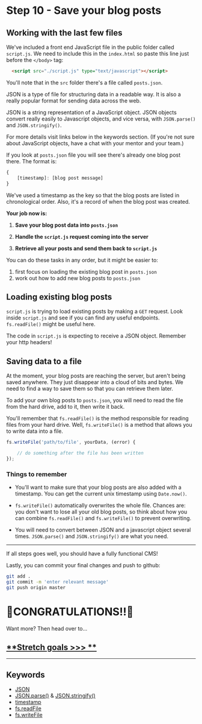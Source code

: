 # Step 10 - Save your blog posts

## Working with the last few files

We've included a front end JavaScript file in the public folder called `script.js`. We need to include this in the `index.html` so paste this line just before the `</body>` tag:
```html
  <script src="./script.js" type="text/javascript"></script>
```

You'll note that in the `src` folder there's a file called `posts.json`.

JSON is a type of file for structuring data in a readable way. It is also a really popular format for sending data across the web.

JSON is a string representation of a JavaScript object. JSON objects convert really easily to Javascript objects, and vice versa, with `JSON.parse()` and `JSON.stringify()`.

For more details visit links below in the keywords section.
(If you're not sure about JavaScript objects, have a chat with your mentor and your team.)

If you look at `posts.json` file you will see there's already one blog post there. The format is:
```js
{
    [timestamp]: [blog post message]
}
```

We've used a timestamp as the key so that the blog posts are listed in chronological order. Also, it's a record of when the blog post was created.


**Your job now is:**

1. **Save your blog post data into `posts.json`**

2. **Handle the `script.js` request coming into the server**

3. **Retrieve all your posts and send them back to `script.js`**

You can do these tasks in any order, but it might be easier to:
1. first focus on loading the existing blog post in `posts.json`
2. work out how to add new blog posts to `posts.json`

## Loading existing blog posts

`script.js` is trying to load existing posts by making a `GET` request. Look inside `script.js` and see if you can find any useful endpoints. `fs.readFile()` might be useful here.


The code in `script.js` is expecting to receive a JSON object. Remember your http headers!

## Saving data to a file

At the moment, your blog posts are reaching the server, but aren't being saved anywhere.  They just disappear into a cloud of bits and bytes.  We need to find a way to save them so that you can retrieve them later.

To add your own blog posts to `posts.json`, you will need to read the file from the hard drive, add to it, then write it back.  

You'll remember that `fs.readFile()` is the method responsible for reading files from your hard drive.  Well, `fs.writeFile()` is a method that allows you to write data into a file.

```js
fs.writeFile('path/to/file', yourData, (error) {

    // do something after the file has been written
});
```

### Things to remember

* You'll want to make sure that your blog posts are also added with a timestamp. You can get the current unix timestamp using `Date.now()`.

* `fs.writeFile()` automatically overwrites the whole file. Chances are: you don't want to lose all your old blog posts, so think about how you can combine `fs.readFile()` and `fs.writeFile()` to prevent overwriting.

* You will need to convert between JSON and a javascript object several times. `JSON.parse()` and `JSON.stringify()` are what you need.

---

If all steps goes well, you should have a fully functional CMS!

Lastly, you can commit your final changes and push to github:
```bash
git add .
git commit -m 'enter relevant message'
git push origin master
```


🎉CONGRATULATIONS!!🎉
===


Want more?  Then head over to...  

## [**Stretch goals >>> **](stretch.md)
---
## Keywords
* [JSON](http://www.w3schools.com/js/js_json.asp)
* [JSON.parse()](https://www.w3schools.com/js/js_json_parse.asp) & [JSON.stringify()](https://www.w3schools.com/js/js_json_stringify.asp)
* [timestamp](http://www.w3schools.com/jsref/jsref_now.asp)
* [fs.readFile](https://nodejs.org/docs/latest-v6.x/api/fs.html#fs_fs_readfile_filename_options_callback)
* [fs.writeFile](https://nodejs.org/docs/latest-v6.x/api/fs.html#fs_fs_readfile_filename_options_callback)
